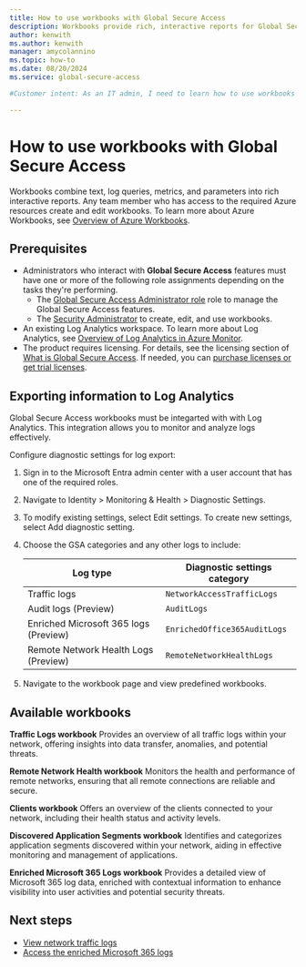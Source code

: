 ```yaml
---
title: How to use workbooks with Global Secure Access
description: Workbooks provide rich, interactive reports for Global Secure Access. Learn how to integrate workbooks with log analytics for Global Secure Access.
author: kenwith
ms.author: kenwith
manager: amycolannino
ms.topic: how-to
ms.date: 08/20/2024
ms.service: global-secure-access

#Customer intent: As an IT admin, I need to learn how to use workbooks with Global Secure Access so I can better manage the solution.

---
```


# How to use workbooks with Global Secure Access

Workbooks combine text, log queries, metrics, and parameters into rich interactive reports. Any team member who has access to the required Azure resources create and edit workbooks. To learn more about Azure Workbooks, see [Overview of Azure Workbooks](/azure/azure-monitor/visualize/workbooks-overview).

## Prerequisites
- Administrators who interact with **Global Secure Access** features must have one or more of the following role assignments depending on the tasks they're performing.
   - The [Global Secure Access Administrator role](/azure/active-directory/roles/permissions-reference) role to manage the Global Secure Access features.
   - The [Security Administrator](/azure/active-directory/roles/permissions-reference##security-administrator) to create, edit, and use workbooks.
- An existing Log Analytics workspace. To learn more about Log Analytics, see [Overview of Log Analytics in Azure Monitor](/azure/azure-monitor/logs/log-analytics-overview).
- The product requires licensing. For details, see the licensing section of [What is Global Secure Access](overview-what-is-global-secure-access.md). If needed, you can [purchase licenses or get trial licenses](https://aka.ms/azureadlicense).


## Exporting information to Log Analytics

Global Secure Access workbooks must be integarted with with Log Analytics. This integration allows you to monitor and analyze logs effectively.

Configure diagnostic settings for log export:
1. Sign in to the Microsoft Entra admin center with a user account that has one of the required roles. 
1. Navigate to Identity > Monitoring & Health > Diagnostic Settings. 
1. To modify existing settings, select Edit settings. To create new settings, select Add diagnostic setting. 
1. Choose the GSA categories and any other logs to include: 

    |Log type   |Diagnostic settings category   |
    |----------|-----------|
    |Traffic logs     |`NetworkAccessTrafficLogs`       |
    |Audit logs (Preview) | `AuditLogs` |
    |Enriched Microsoft 365 logs (Preview) |`EnrichedOffice365AuditLogs`   |
    |Remote Network Health Logs (Preview) |`RemoteNetworkHealthLogs` |

1. Navigate to the workbook page and view predefined workbooks.

## Available workbooks

**Traffic Logs workbook**
Provides an overview of all traffic logs within your network, offering insights into data transfer, anomalies, and potential threats. 

**Remote Network Health workbook**
Monitors the health and performance of remote networks, ensuring that all remote connections are reliable and secure. 

**Clients workbook**
Offers an overview of the clients connected to your network, including their health status and activity levels. 

**Discovered Application Segments workbook**
Identifies and categorizes application segments discovered within your network, aiding in effective monitoring and management of applications. 

**Enriched Microsoft 365 Logs workbook**
Provides a detailed view of Microsoft 365 log data, enriched with contextual information to enhance visibility into user activities and potential security threats. 

## Next steps

- [View network traffic logs](how-to-view-traffic-logs.md)
- [Access the enriched Microsoft 365 logs](how-to-view-enriched-logs.md)
